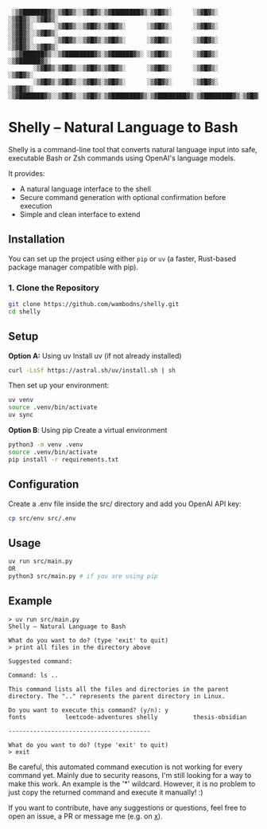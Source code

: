 ```text
 ░▒▓███████▓▒░▒▓█▓▒░░▒▓█▓▒░▒▓████████▓▒░▒▓█▓▒░      ░▒▓█▓▒░   ░▒▓█▓▒░░▒▓█▓▒░
░▒▓█▓▒░      ░▒▓█▓▒░░▒▓█▓▒░▒▓█▓▒░      ░▒▓█▓▒░      ░▒▓█▓▒░   ░▒▓█▓▒░░▒▓█▓▒░ 
░▒▓█▓▒░      ░▒▓█▓▒░░▒▓█▓▒░▒▓█▓▒░      ░▒▓█▓▒░      ░▒▓█▓▒░   ░▒▓█▓▒░░▒▓█▓▒░ 
 ░▒▓██████▓▒░░▒▓████████▓▒░▒▓██████▓▒░ ░▒▓█▓▒░      ░▒▓█▓▒░    ░▒▓██████▓▒░  
       ░▒▓█▓▒░▒▓█▓▒░░▒▓█▓▒░▒▓█▓▒░      ░▒▓█▓▒░      ░▒▓█▓▒░      ░▒▓█▓▒░     
       ░▒▓█▓▒░▒▓█▓▒░░▒▓█▓▒░▒▓█▓▒░      ░▒▓█▓▒░      ░▒▓█▓▒░      ░▒▓█▓▒░     
░▒▓███████▓▒░░▒▓█▓▒░░▒▓█▓▒░▒▓████████▓▒░▒▓████████▓▒░▒▓████████▓▒░▒▓█▓▒░     
```

# Shelly – Natural Language to Bash

Shelly is a command-line tool that converts natural language input into safe, executable Bash or Zsh commands using OpenAI's language models.

It provides:
- A natural language interface to the shell
- Secure command generation with optional confirmation before execution
- Simple and clean interface to extend

## Installation

You can set up the project using either `pip` or `uv` (a faster, Rust-based package manager compatible with pip).

### 1. Clone the Repository

```bash
git clone https://github.com/wambodns/shelly.git
cd shelly
```

## Setup

**Option A:** Using uv
Install uv (if not already installed)
```bash
curl -LsSf https://astral.sh/uv/install.sh | sh
```
Then set up your environment:
```bash
uv venv
source .venv/bin/activate
uv sync
```
**Option B**: Using pip
Create a virtual environment
```bash
python3 -m venv .venv
source .venv/bin/activate
pip install -r requirements.txt
```
## Configuration
Create a .env file inside the src/ directory and add you OpenAI API key:
```bash
cp src/env src/.env
```

## Usage
```bash
uv run src/main.py
OR
python3 src/main.py # if you are using pip
```
## Example
```
> uv run src/main.py
Shelly – Natural Language to Bash

What do you want to do? (type 'exit' to quit)
> print all files in the directory above

Suggested command:

Command: ls ..

This command lists all the files and directories in the parent directory. The ".." represents the parent directory in Linux.

Do you want to execute this command? (y/n): y
fonts			leetcode-adventures	shelly			thesis-obsidian

----------------------------------------

What do you want to do? (type 'exit' to quit)
> exit
```

Be careful, this automated command execution is not working for every command yet. Mainly due to security reasons, I'm still looking for a way to make this work. An example is the '*' wildcard.
However, it is no problem to just copy the returned command and execute it manually! :)

If you want to contribute, have any suggestions or questions, feel free to open an issue, a PR or message me (e.g. on [x](https://x.com/wambosec)).

